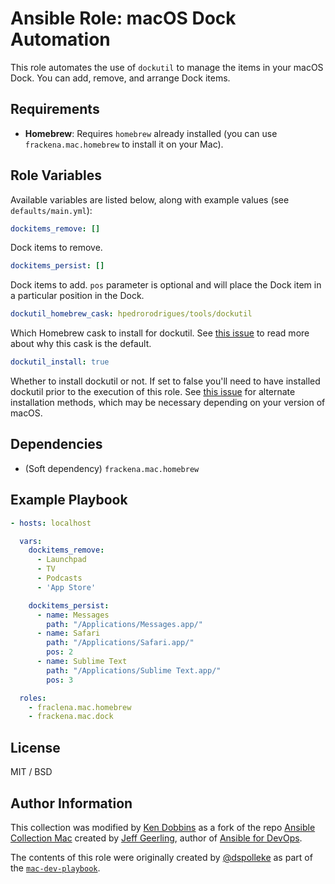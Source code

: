 # Ansible Role: macOS Dock Automation

This role automates the use of `dockutil` to manage the items in your macOS Dock. You can add, remove, and arrange Dock items.

## Requirements

- **Homebrew**: Requires `homebrew` already installed (you can use `frackena.mac.homebrew` to install it on your Mac).

## Role Variables

Available variables are listed below, along with example values (see `defaults/main.yml`):

```yaml
dockitems_remove: []
```

Dock items to remove.

```yaml
dockitems_persist: []
```

Dock items to add. `pos` parameter is optional and will place the Dock item in a particular position in the Dock.

```yaml
dockutil_homebrew_cask: hpedrorodrigues/tools/dockutil
```

Which Homebrew cask to install for dockutil. See [this issue](https://github.com/kcrawford/dockutil/issues/127) to read more about why this cask is the default.

```yaml
dockutil_install: true
```

Whether to install dockutil or not. If set to false you'll need to have installed dockutil prior to the execution of this role. See [this issue](https://github.com/geerlingguy/ansible-collection-mac/issues/42) for alternate installation methods, which may be necessary depending on your version of macOS.

## Dependencies

- (Soft dependency) `frackena.mac.homebrew`

## Example Playbook

```yaml
- hosts: localhost

  vars:
    dockitems_remove:
      - Launchpad
      - TV
      - Podcasts
      - 'App Store'

    dockitems_persist:
      - name: Messages
        path: "/Applications/Messages.app/"
      - name: Safari
        path: "/Applications/Safari.app/"
        pos: 2
      - name: Sublime Text
        path: "/Applications/Sublime Text.app/"
        pos: 3

  roles:
    - fraclena.mac.homebrew
    - frackena.mac.dock
```

<!-- See the [Mac Development Ansible Playbook](https://github.com/geerlingguy/mac-dev-playbook) for an example of this role's usage. -->

## License

MIT / BSD

## Author Information

This collection was modified by [Ken Dobbins](https://github.com/FracKenA) as a fork of the repo [Ansible Collection Mac](https://github.com/geerlingguy/ansible-collection-mac) created by [Jeff Geerling](https://www.jeffgeerling.com), author of [Ansible for DevOps](https://www.ansiblefordevops.com).

The contents of this role were originally created by [@dspolleke](https://github.com/dspolleke) as part of the [`mac-dev-playbook`](https://github.com/geerlingguy/mac-dev-playbook).
